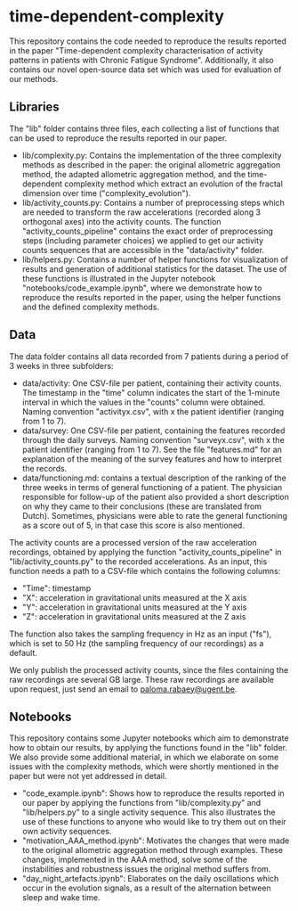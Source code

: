# time-dependent-complexity

This repository contains the code needed to reproduce the results reported in the paper "Time-dependent complexity characterisation of activity patterns in patients with Chronic Fatigue Syndrome". Additionally, it also contains our novel open-source data set which was used for evaluation of our methods. 

## Libraries

The "lib" folder contains three files, each collecting a list of functions that can be used to reproduce the results reported in our paper. 
- lib/complexity.py: Contains the implementation of the three complexity methods as described in the paper: the original allometric aggregation method, the adapted allometric aggregation method, and the time-dependent complexity method which extract an evolution of the fractal dimension over time ("complexity_evolution"). 
- lib/activity_counts.py: Contains a number of preprocessing steps which are needed to transform the raw accelerations (recorded along 3 orthogonal axes) into the activity counts. The function "activity_counts_pipeline" contains the exact order of preprocessing steps (including parameter choices) we applied to get our activity counts sequences that are accessible in the "data/activity" folder. 
- lib/helpers.py: Contains a number of helper functions for visualization of results and generation of additional statistics for the dataset. The use of these functions is illustrated in the Jupyter notebook "notebooks/code_example.ipynb", where we demonstrate how to reproduce the results reported in the paper, using the helper functions and the defined complexity methods. 

## Data

The data folder contains all data recorded from 7 patients during a period of 3 weeks in three subfolders:
- data/activity: One CSV-file per patient, containing their activity counts. The timestamp in the "time" column indicates the start of the 1-minute interval in which the values in the "counts" column were obtained. Naming convention "activityx.csv", with x the patient identifier (ranging from 1 to 7).
- data/survey: One CSV-file per patient, containing the features recorded through the daily surveys. Naming convention "surveyx.csv", with x the patient identifier (ranging from 1 to 7). See the file "features.md" for an explanation of the meaning of the survey features and how to interpret the records. 
- data/functioning.md: contains a textual description of the ranking of the three weeks in terms of general functioning of a patient. The physician responsible for follow-up of the patient also provided a short description on why they came to their conclusions (these are translated from Dutch). Sometimes, physicians were able to rate the general functioning as a score out of 5, in that case this score is also mentioned. 

The activity counts are a processed version of the raw acceleration recordings, obtained by applying the function "activity_counts_pipeline" in "lib/activity_counts.py" to the recorded accelerations. As an input, this function needs a path to a CSV-file which contains the following columns:
- "Time": timestamp
- "X": acceleration in gravitational units measured at the X axis
- "Y": acceleration in gravitational units measured at the Y axis
- "Z": acceleration in gravitational units measured at the Z axis

The function also takes the sampling frequency in Hz as an input ("fs"), which is set to 50 Hz (the sampling frequency of our recordings) as a default. 

We only publish the processed activity counts, since the files containing the raw recordings are several GB large. These raw recordings are available upon request, just send an email to paloma.rabaey@ugent.be. 

## Notebooks

This repository contains some Jupyter notebooks which aim to demonstrate how to obtain our results, by applying the functions found in the "lib" folder. We also provide some additional material, in which we elaborate on some issues with the complexity methods, which were shortly mentioned in the paper but were not yet addressed in detail.
- "code_example.ipynb": Shows how to reproduce the results reported in our paper by applying the functions from "lib/complexity.py" and "lib/helpers.py" to a single activity sequence. This also illustrates the use of these functions to anyone who would like to try them out on their own activity sequences. 
- "motivation_AAA_method.ipynb": Motivates the changes that were made to the original allometric aggregation method through examples. These changes, implemented in the AAA method, solve some of the instabilities and robustness issues the original method suffers from. 
- "day_night_artefacts.ipynb": Elaborates on the daily oscillations which occur in the evolution signals, as a result of the alternation between sleep and wake time. 
